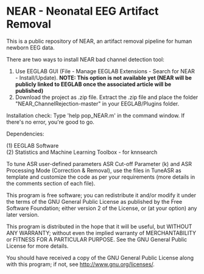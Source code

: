 # NEAR - Neonatal EEG Artifact Removal

This is a public repository of NEAR, an artifact removal pipeline for human newborn EEG data. <br />

There are two ways to install NEAR bad channel detection tool: <br />

1) Use EEGLAB GUI (File - Manage EEGLAB Extensions - Search for NEAR - Install/Update). **NOTE: This option is not available yet (NEAR will be publicly linked to EEGLAB once the associated article will be published) <br />**
2) Download the project as .zip file. Extract the .zip file and place the folder "NEAR_ChannelRejection-master" in your EEGLAB/Plugins folder. 

Installation check: Type 'help pop_NEAR.m' in the command window. If there's no error, you're good to go. <br />

Dependencies: <br />

(1) EEGLAB Software <br />
(2) Statistics and Machine Learning Toolbox - for knnsearch

To tune ASR user-defined parameters ASR Cut-off Parameter (k) and ASR Processing Mode (Correction & Removal), use the files in TuneASR as template and customize the code as per your requirements (more details in the comments section of each file). <br />

This program is free software; you can redistribute it and/or modify it under the terms of the GNU General Public License as published by the Free Software Foundation; either version 2 of the License, or (at your option) any later version. <br />

This program is distributed in the hope that it will be useful, but WITHOUT ANY WARRANTY; without even the implied warranty of MERCHANTABILITY or FITNESS FOR A PARTICULAR PURPOSE. See the GNU General Public License for more details. <br />

You should have received a copy of the GNU General Public License along with this program; if not, see http://www.gnu.org/licenses/.
